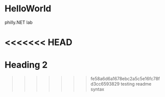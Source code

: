 # HelloWorld
philly.NET lab

<<<<<<< HEAD
=======
# Heading 2
>>>>>>> fe58a6d6a1678ebc2a5c5e16fc78fd3cc6593829
testing readme syntax
